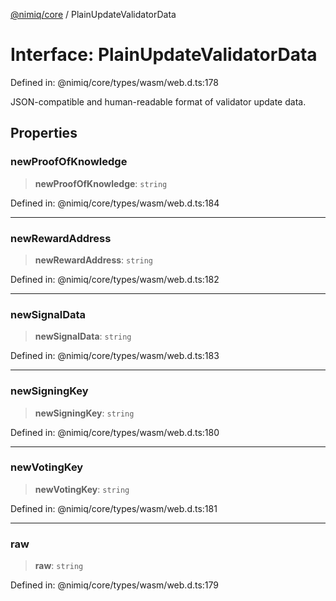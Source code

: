 [@nimiq/core](../globals.md) / PlainUpdateValidatorData

# Interface: PlainUpdateValidatorData

Defined in: @nimiq/core/types/wasm/web.d.ts:178

JSON-compatible and human-readable format of validator update data.

## Properties

### newProofOfKnowledge

> **newProofOfKnowledge**: `string`

Defined in: @nimiq/core/types/wasm/web.d.ts:184

***

### newRewardAddress

> **newRewardAddress**: `string`

Defined in: @nimiq/core/types/wasm/web.d.ts:182

***

### newSignalData

> **newSignalData**: `string`

Defined in: @nimiq/core/types/wasm/web.d.ts:183

***

### newSigningKey

> **newSigningKey**: `string`

Defined in: @nimiq/core/types/wasm/web.d.ts:180

***

### newVotingKey

> **newVotingKey**: `string`

Defined in: @nimiq/core/types/wasm/web.d.ts:181

***

### raw

> **raw**: `string`

Defined in: @nimiq/core/types/wasm/web.d.ts:179
